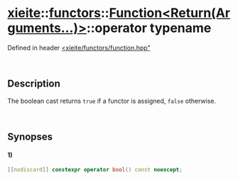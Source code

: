 # [xieite](../../../../../../xieite.md)\:\:[functors](../../../../../../functors.md)\:\:[Function<Return(Arguments...)>](../../../../function.md)\:\:operator typename
Defined in header [<xieite/functors/function.hpp"](../../../../../../../include/xieite/functors/function.hpp)

&nbsp;

## Description
The boolean cast returns `true` if a functor is assigned, `false` otherwise.

&nbsp;

## Synopses
#### 1)
```cpp
[[nodiscard]] constexpr operator bool() const noexcept;
```
